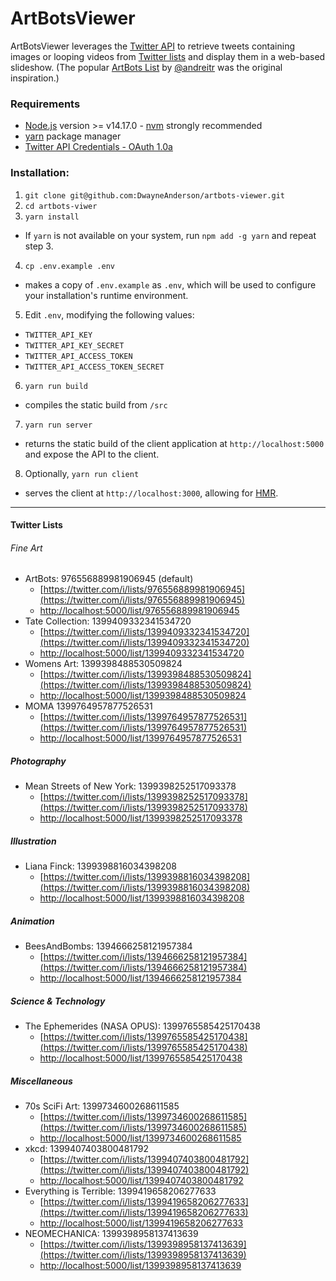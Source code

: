 # ArtBotsViewer

ArtBotsViewer leverages the [Twitter API](https://developer.twitter.com/) to retrieve tweets containing images or looping videos from [Twitter lists](https://help.twitter.com/en/using-twitter/twitter-lists)  and display them in a web-based slideshow. (The popular [ArtBots List](https://twitter.com/i/lists/976556889981906945) by [@andreitr](https://twitter.com/andreitr) was the original inspiration.)

### Requirements

* [Node.js](https://nodejs.org/) version >= v14.17.0 - [nvm](https://github.com/nvm-sh/nvm) strongly recommended
* [yarn](https://yarnpkg.com/) package manager
* [Twitter API Credentials - OAuth 1.0a](https://developer.twitter.com/en/docs/authentication/oauth-1-0a)

### Installation:
1) `git clone git@github.com:DwayneAnderson/artbots-viewer.git`
2) `cd artbots-viwer`
3) `yarn install`
* If `yarn` is not available on your system, run `npm add -g yarn` and repeat step 3.
4) `cp .env.example .env`
* makes a copy of `.env.example` as `.env`, which will be used to configure your installation's runtime environment.
5) Edit `.env`, modifying the following values:
* `TWITTER_API_KEY`
* `TWITTER_API_KEY_SECRET`
* `TWITTER_API_ACCESS_TOKEN`
* `TWITTER_API_ACCESS_TOKEN_SECRET`
6) `yarn run build`
* compiles the static build from `/src`
7) `yarn run server`
* returns the static build of the client application at `http://localhost:5000` and expose the API to the client.
8) Optionally, `yarn run client`
* serves the client at `http://localhost:3000`, allowing for [HMR](https://webpack.js.org/concepts/hot-module-replacement/).

-----------
#### Twitter Lists

###### Fine Art
* ArtBots: 976556889981906945 (default)
  * [https://twitter.com/i/lists/976556889981906945](https://twitter.com/i/lists/976556889981906945)
  * [http://localhost:5000/list/976556889981906945](http://localhost:5000/list/976556889981906945)
* Tate Collection: 1399409332341534720
  * [https://twitter.com/i/lists/1399409332341534720](https://twitter.com/i/lists/1399409332341534720)
  * [http://localhost:5000/list/1399409332341534720](http://localhost:5000/list/1399409332341534720)
* Womens Art: 1399398488530509824
  * [https://twitter.com/i/lists/1399398488530509824](https://twitter.com/i/lists/1399398488530509824)
  * [http://localhost:5000/list/1399398488530509824](http://localhost:5000/list/1399398488530509824)
* MOMA 1399764957877526531
  * [https://twitter.com/i/lists/1399764957877526531](https://twitter.com/i/lists/1399764957877526531)
  * [http://localhost:5000/list/1399764957877526531](http://localhost:5000/list/1399764957877526531)

##### Photography
* Mean Streets of New York: 1399398252517093378
  * [https://twitter.com/i/lists/1399398252517093378](https://twitter.com/i/lists/1399398252517093378)
  * [http://localhost:5000/list/1399398252517093378](http://localhost:5000/list/1399398252517093378)

##### Illustration
* Liana Finck: 1399398816034398208
  * [https://twitter.com/i/lists/1399398816034398208](https://twitter.com/i/lists/1399398816034398208)
  * [http://localhost:5000/list/1399398816034398208](http://localhost:5000/list/1399398816034398208)

##### Animation
* BeesAndBombs: 1394666258121957384
  * [https://twitter.com/i/lists/1394666258121957384](https://twitter.com/i/lists/1394666258121957384)
  * [http://localhost:5000/list/1394666258121957384](http://localhost:5000/list/1394666258121957384)

##### Science & Technology
* The Ephemerides (NASA OPUS): 1399765585425170438
  * [https://twitter.com/i/lists/1399765585425170438](https://twitter.com/i/lists/1399765585425170438)
  * [http://localhost:5000/list/1399765585425170438](http://localhost:5000/list/1399765585425170438)

##### Miscellaneous
* 70s SciFi Art: 1399734600268611585
  * [https://twitter.com/i/lists/1399734600268611585](https://twitter.com/i/lists/1399734600268611585)
  * [http://localhost:5000/list/1399734600268611585](http://localhost:5000/list/1399734600268611585)
* xkcd: 1399407403800481792
  * [https://twitter.com/i/lists/1399407403800481792](https://twitter.com/i/lists/1399407403800481792)
  * [http://localhost:5000/list/1399407403800481792](http://localhost:5000/list/1399407403800481792)
* Everything is Terrible: 1399419658206277633
  * [https://twitter.com/i/lists/1399419658206277633](https://twitter.com/i/lists/1399419658206277633)
  * [http://localhost:5000/list/1399419658206277633](http://localhost:5000/list/1399419658206277633)
* NEOMECHANICA: 1399398958137413639
  * [https://twitter.com/i/lists/1399398958137413639](https://twitter.com/i/lists/1399398958137413639)
  * [http://localhost:5000/list/1399398958137413639](http://localhost:5000/list/1399398958137413639)
